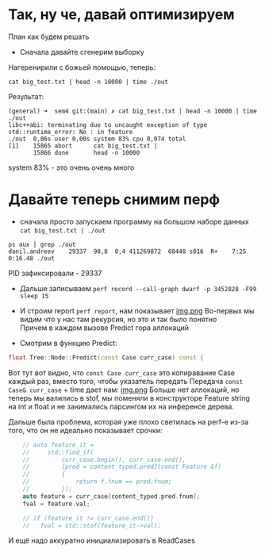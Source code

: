 # Так, ну че, давай оптимизируем

План как будем решать
- Сначала давайте сгенерим выборку

Нагеренирили с божьей помощью, теперь:
```
cat big_test.txt | head -n 10000 | time ./out
```
Результат:
```
(general) ➜  sem4 git:(main) ✗ cat big_test.txt | head -n 10000 | time ./out
libc++abi: terminating due to uncaught exception of type std::runtime_error: No : in feature
./out  0,06s user 0,00s system 83% cpu 0,074 total
[1]    15865 abort      cat big_test.txt | 
       15866 done       head -n 10000
```
system 83% - это очень очень много

# Давайте теперь снимим перф
- сначала просто запускаем программу на большом наборе данных `cat big_test.txt | ./out`
```
ps aux | grep ./out
danil.andreev    29337  98,8  0,4 411269872  68448 s016  R+    7:25     0:16.48 ./out
```
PID зафиксировали - 29337
- Дальше записываем 
`perf record --call-graph dwarf -p 3452828 -F99 sleep 15`

- И строим report
`perf report`, нам показывает [img.png](./img/image.png)
Во-первых мы видим что у нас там рекурсия, но это и так было понятно  
Причем в каждом вызове Predict гора аллокаций

- Смотрим в функцию Predict:
```cpp
float Tree::Node::Predict(const Case curr_case) const {
```
Вот тут вот видно, что `const Case curr_case` это копиравание Case каждый раз, вместо того, чтобы указатель передать
Передача `const Case& curr_case` + time дает нам:
[img.png](./img/img_after.png)
Больше нет аллокаций, но теперь мы валились в stof, мы поменяли в конструкторе Feature string на int и float и не занимались парсингом их на инференсе дерева.  

Дальше была проблема, которая уже плохо светилась на perf-е из-за того, что он не идеально показывает срочки:
```cpp
    // auto feature_it =
    //     std::find_if(
    //         curr_case.begin(), curr_case.end(),
    //         [pred = content_typed.pred](const Feature &f)
    //         {
    //             return f.fnum == pred.fnum;
    //         });
    auto feature = curr_case[content_typed.pred.fnum];
    fval = feature.val;

    // if (feature_it != curr_case.end())
    //   fval = std::stof(feature_it->val);
```

И ещё надо аккуратно инициализировать в ReadCases



